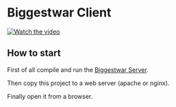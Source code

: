 # Biggestwar Client

[![Watch the video](https://img.youtube.com/vi/q9bt5E9jACU/hqdefault.jpg)](https://www.youtube.com/watch?v=q9bt5E9jACU)

## How to start
First of all compile and run the [Biggestwar Server](https://github.com/icecoolinux/biggestwar_server).

Then copy this project to a web server (apache or nginx).

Finally open it from a browser.
